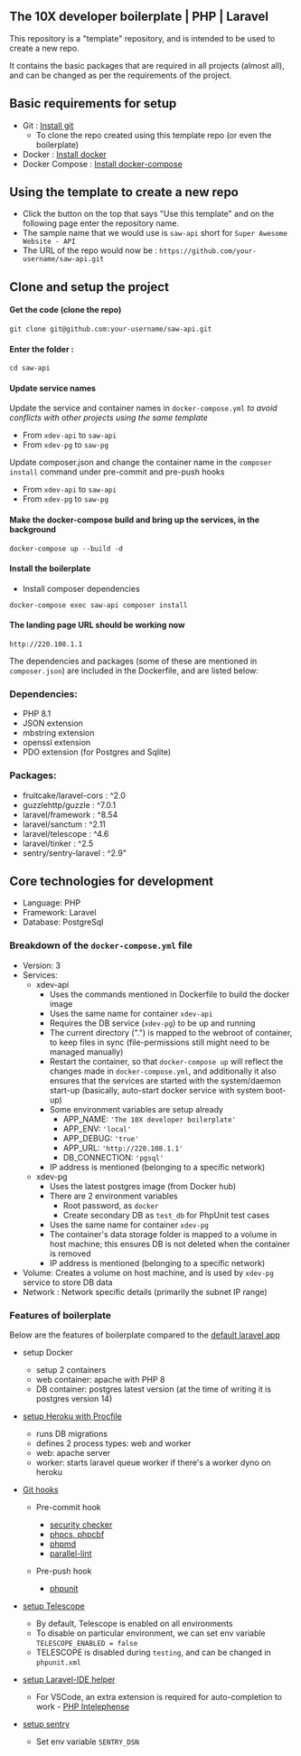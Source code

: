 ## The 10X developer boilerplate | PHP | Laravel

This repository is a "template" repository, and is intended to be used to create a new repo.

It contains the basic packages that are required in all projects (almost all), and can be changed as per the requirements of the project.

## Basic requirements for setup
- Git :  [Install git](https://git-scm.com/book/en/v2/Getting-Started-Installing-Git)
  - To clone the repo created using this template repo (or even the boilerplate) 
- Docker : [Install docker](https://docs.docker.com/engine/install)
- Docker Compose : [Install docker-compose](https://docs.docker.com/compose/install)

## Using the template to create a new repo

 - Click the button on the top that says "Use this template" and on the following page enter the repository name.
 - The sample name that we would use is `saw-api` short for `Super Awesome Website - API`
 - The URL of the repo would now be : `https://github.com/your-username/saw-api.git` 

## Clone and setup the project

#### Get the code (clone the repo)

```
git clone git@github.com:your-username/saw-api.git
```


#### Enter the folder :
```
cd saw-api
```

#### Update service names
Update the service and container names in `docker-compose.yml` _to avoid conflicts with other projects using the same template_
- From `xdev-api` to `saw-api`
- From `xdev-pg` to `saw-pg`

Update composer.json and change the container name in the `composer install` command under pre-commit and pre-push hooks
- From `xdev-api` to `saw-api`
- From `xdev-pg` to `saw-pg`




#### Make the docker-compose build and bring up the services, in the background

```
docker-compose up --build -d
```

#### Install the boilerplate

- Install composer dependencies
```
docker-compose exec saw-api composer install
```

#### The landing page URL should be working now
```
http://220.108.1.1
```


The dependencies and packages (some of these are mentioned in `composer.json`) are included in the Dockerfile, and are listed below:

### Dependencies:
 - PHP 8.1
 - JSON extension
 - mbstring extension
 - openssl extension
 - PDO extension (for Postgres and Sqlite)

### Packages:
 - fruitcake/laravel-cors : ^2.0
 - guzzlehttp/guzzle : ^7.0.1
 - laravel/framework : ^8.54
 - laravel/sanctum : ^2.11
 - laravel/telescope : ^4.6
 - laravel/tinker : ^2.5
 - sentry/sentry-laravel : ^2.9"


## Core technologies for development
- Language: PHP
- Framework: Laravel
- Database: PostgreSql



### Breakdown of the `docker-compose.yml` file
 - Version: 3
 - Services:
   - xdev-api
     - Uses the commands mentioned in Dockerfile to build the docker image
     - Uses the same name for container `xdev-api`
     - Requires the DB service (`xdev-pg`) to be up and running
     - The current directory (".") is mapped to the webroot of container, to keep files in sync (file-permissions still might need to be managed manually)
     - Restart the container, so that `docker-compose up` will reflect the changes made in `docker-compose.yml`, and additionally it also ensures that the services are started with the system/daemon start-up (basically, auto-start docker service with system boot-up)
     - Some environment variables are setup already
       - APP_NAME: `'The 10X developer boilerplate'`
       - APP_ENV: `'local'`
       - APP_DEBUG: `'true'`
       - APP_URL: `'http://220.108.1.1'`
       - DB_CONNECTION: `'pgsql'`
     - IP address is mentioned (belonging to a specific network)
   - xdev-pg
     - Uses the latest postgres image (from Docker hub)
     - There are 2 environment variables 
       - Root password, as `docker`
       - Create secondary DB as `test_db` for PhpUnit test cases
     - Uses the same name for container `xdev-pg`
     - The container's data storage folder is mapped to a volume in host machine; this ensures DB is not deleted when the container is removed
     - IP address is mentioned (belonging to a specific network)
 - Volume: Creates a volume on host machine, and is used by `xdev-pg` service to store DB data
 - Network : Network specific details (primarily the subnet IP range)

### Features of boilerplate

Below are the features of boilerplate compared to the [default laravel app](https://github.com/laravel/laravel)

- setup Docker
  - setup 2 containers
  - web container: apache with PHP 8
  - DB container: postgres latest version (at the time of writing it is postgres version 14)

- [setup Heroku with Procfile](https://devcenter.heroku.com/articles/procfile#procfile-format)
  - runs DB migrations
  - defines 2 process types: web and worker
  - web: apache server
  - worker: starts laravel queue worker if there's a worker dyno on heroku

- [Git hooks](https://github.com/BrainMaestro/composer-git-hooks)
  - Pre-commit hook
    - [security checker](https://github.com/enlightn/security-checker)
    - [phpcs, phpcbf](https://github.com/squizlabs/PHP_CodeSniffer)
    - [phpmd](https://github.com/phpmd/phpmd)
    - [parallel-lint](https://github.com/php-parallel-lint/PHP-Parallel-Lint)

  - Pre-push hook
    - [phpunit](https://laravel.com/docs/8.x/testing)

- [setup Telescope](https://laravel.com/docs/8.x/telescope)
  - By default, Telescope is enabled on all environments
  - To disable on particular environment, we can set env variable `TELESCOPE_ENABLED = false`
  - TELESCOPE is disabled during `testing`, and can be changed in `phpunit.xml`

- [setup Laravel-IDE helper](https://github.com/barryvdh/laravel-ide-helper)
  - For VSCode, an extra extension is required for auto-completion to work - [PHP Intelephense](https://marketplace.visualstudio.com/items?itemName=bmewburn.vscode-intelephense-client)

- [setup sentry](https://docs.sentry.io/platforms/php/guides/laravel/)
  - Set env variable `SENTRY_DSN`
